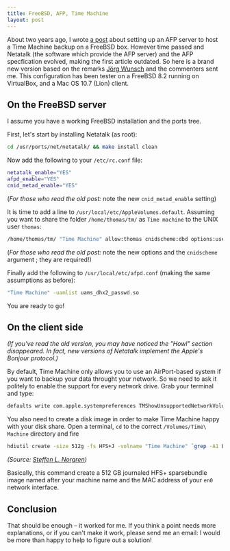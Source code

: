 ```yaml
---
title: FreeBSD, AFP, Time Machine
layout: post
---
```


About two years ago, I wrote [a post][] about setting up an AFP server to host
a Time Machine backup on a FreeBSD box. However time passed and Netatalk (the
software which provide the AFP server) and the AFP specfication evolved, making
the first article outdated. So here is a brand new version based on the remarks
[Jörg Wunsch][] and the commenters sent me. This configuration has been tester
on a FreeBSD 8.2 running on VirtualBox, and a Mac OS 10.7 (Lion) client.


## On the FreeBSD server

I assume you have a working FreeBSD installation and the ports tree.

First, let's start by installing Netatalk (as root):

~~~ bash
cd /usr/ports/net/netatalk/ && make install clean
~~~

Now add the following to your `/etc/rc.conf` file:

~~~ bash
netatalk_enable="YES"
afpd_enable="YES"
cnid_metad_enable="YES"
~~~

(*For those who read the old post:* note the new `cnid_metad_enable` setting)

It is time to add a line to `/usr/local/etc/AppleVolumes.default`. Assuming you
want to share the folder `/home/thomas/tm/` as `Time machine` to the UNIX user
`thomas`:

~~~ bash
/home/thomas/tm/ "Time Machine" allow:thomas cnidscheme:dbd options:usedots,upriv,tm
~~~

(*For those who read the old post:* note the new options and the `cnidscheme`
argument ; they are required!)

Finally add the following to `/usr/local/etc/afpd.conf` (making the same
assumptions as before):

~~~ bash
"Time Machine" -uamlist uams_dhx2_passwd.so
~~~

You are ready to go!

## On the client side

*(If you've read the old version, you may have noticed the "Howl" section
disappeared. In fact, new versions of Netatalk implement the Apple's Bonjour
protocol.)*

By default, Time Machine only allows you to use an AirPort-based system if you
want to backup your data throught your network. So we need to ask it politely
to enable the support for every network drive. Grab your terminal and type:

~~~ bash
defaults write com.apple.systempreferences TMShowUnsupportedNetworkVolumes 1
~~~

You also need to create a disk image in order to make Time Machine happy with
your disk share. Open a terminal, `cd` to the correct `/Volumes/Time\ Machine`
directory and fire

~~~ bash
hdiutil create -size 512g -fs HFS+J -volname "Time Machine" `grep -A1 LocalHostName /Library/Preferences/SystemConfiguration/preferences.plist | tail -n1 | awk 'BEGIN { FS = "|" } ; { print $2 }'`_`ifconfig en0 | grep ether | awk 'BEGIN { FS = ":" } ; {print $1$2$3$4$5$6}' | awk {'print $2'}`.sparsebundle
~~~

*(Source: [Steffen L. Norgren][])*

Basically, this command create a 512 GB journaled HFS+ sparsebundle image named
after your machine name and the MAC address of your `en0` network interface.

## Conclusion

That should be enough – it worked for me. If you think a point needs more
explanations, or if you can't make it work, please send me an email: I would be
more than happy to help to figure out a solution!

[a post]: http://thomas.pelletier.im/2010/01/time-machine-freebsd-and-afp-are-on-a-little-boat/
[Jörg Wunsch]: http://www.sax.de/~joerg/
[Steffen L. Norgren]: http://www.trollop.org/2011/07/23/os-x-10-7-lion-time-machine-netatalk-2-2/
